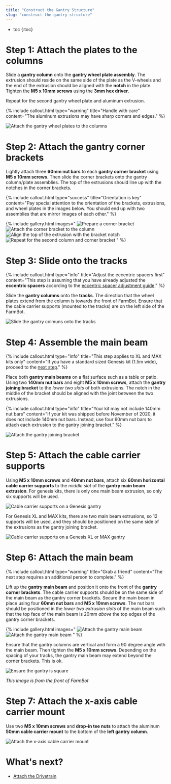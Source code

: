 ```yaml
---
title: "Construct the Gantry Structure"
slug: "construct-the-gantry-structure"
---
```


* toc
{:toc}


# Step 1: Attach the plates to the columns

Slide a **gantry column** onto the **gantry wheel plate assembly**. The extrusion should reside on the same side of the plate as the V-wheels and the end of the extrusion should be aligned with the **notch** in the plate. Tighten the **M5 x 10mm screws** using the **3mm hex driver**.

Repeat for the second gantry wheel plate and aluminum extrusion.

{%
include callout.html
type="warning"
title="Handle with care"
content="The aluminum extrusions may have sharp corners and edges."
%}

![Attach the gantry wheel plates to the columns](_images/Gantry_Wheel_Plates_1.jpg)

# Step 2: Attach the gantry corner brackets

Lightly attach three **60mm nut bars** to each **gantry corner bracket** using **M5 x 10mm screws**. Then slide the corner brackets onto the gantry column/plate assemblies. The top of the extrusions should line up with the notches in the corner brackets.

{%
include callout.html
type="success"
title="Orientation is key"
content="Pay special attention to the orientation of the brackets, extrusions, and wheel plates in the images below. You should end up with two assemblies that are mirror images of each other."
%}

{% include gallery.html images="
![Prepare a corner bracket](_images/Screen_Shot_2020-02-16_at_10.06.30_AM.png)
![Attach the corner bracket to the column](_images/Screen_Shot_2020-02-16_at_10.07.33_AM.png)
![Align the top of the extrusion with the bracket notch](_images/Screen_Shot_2020-02-16_at_10.08.21_AM.png)
![Repeat for the second column and corner bracket](_images/Screen_Shot_2020-02-16_at_10.10.05_AM.png)
" %}

# Step 3: Slide onto the tracks

{%
include callout.html
type="info"
title="Adjust the eccentric spacers first"
content="This step is assuming that you have already adjusted the **eccentric spacers** according to the [eccentric spacer adjustment guide](../../Extras/reference/eccentric-spacer-adjustment.md)."
%}

Slide the **gantry columns** onto the **tracks**. The direction that the wheel plates extend from the column is towards the front of FarmBot. Ensure that the cable carrier supports (mounted to the tracks) are on the left side of the FarmBot.

![Slide the gantry colmuns onto the tracks](_images/Screen_Shot_2020-02-16_at_10.11.37_AM.png)

# Step 4: Assemble the main beam

{%
include callout.html
type="info"
title="This step applies to XL and MAX kits only"
content="If you have a standard sized Genesis kit (1.5m wide), proceed to the [next step](#step-5-attach-the-cable-carrier-supports)."
%}

Place both **gantry main beams** on a flat surface such as a table or patio. Using two **140mm nut bars** and eight **M5 x 10mm screws**, attach the **gantry joining bracket** to the *lower two slots* of both extrusions. The notch in the middle of the bracket should be aligned with the joint between the two extrusions.

{%
include callout.html
type="info"
title="Your kit may not include 140mm nut bars"
content="If your kit was shipped before November of 2020, it does not include 140mm nut bars. Instead, use four 60mm nut bars to attach each extrusion to the gantry joining bracket."
%}

![Attach the gantry joining bracket](_images/Screen_Shot_2020-02-16_at_10.18.09_AM.png)

# Step 5: Attach the cable carrier supports

Using **M5 x 10mm screws** and **40mm nut bars**, attach six **60mm horizontal cable carrier supports** to the *middle slot* of the **gantry main beam extrusion**. For genesis kits, there is only one main beam extrusion, so only six supports will be used.

![Cable carrier supports on a Genesis gantry](_images/Screen_Shot_2020-02-16_at_10.30.32_AM.png)

For Genesis XL and MAX kits, there are two main beam extrusions, so 12 supports will be used, and they should be positioned on the same side of the extrusions as the gantry joining bracket.

![Cable carrier supports on a Genesis XL or MAX gantry](_images/Screen_Shot_2020-02-16_at_10.33.58_AM.png)

# Step 6: Attach the main beam

{%
include callout.html
type="warning"
title="Grab a friend"
content="The next step requires an additional person to complete."
%}

Lift up the **gantry main beam** and position it onto the front of the **gantry corner brackets**. The cable carrier supports should be on the same side of the main beam as the gantry corner brackets. Secure the main beam in place using four **60mm nut bars** and **M5 x 10mm screws**. The nut bars should be positioned in the *lower two extrusion slots* of the main beam such that the top face of the main beam is 20mm *above* the top edges of the gantry corner brackets.

{% include gallery.html images="
![Attach the gantry main beam](_images/Screen_Shot_2020-02-16_at_10.51.21_AM.png)
![Attach the gantry main beam](_images/Screen_Shot_2020-02-16_at_10.50.50_AM.png)
" %}

Ensure that the gantry columns are vertical and form a 90 degree angle with the main beam. Then tighten the **M5 x 10mm screws**. Depending on the spacing of your tracks, the gantry main beam may extend beyond the corner brackets. This is ok.

![Ensure the gantry is square](_images/Screen_Shot_2020-02-16_at_11.58.25_AM.png)

_This image is from the front of FarmBot_

# Step 7:  Attach the x-axis cable carrier mount

Use two **M5 x 10mm screws** and **drop-in tee nuts** to attach the aluminum **50mm cable carrier mount** to the bottom of the **left gantry column**.

![Attach the x-axis cable carrier mount](_images/Screen_Shot_2020-05-04_at_3.54.42_PM.png)

# What's next?

 * [Attach the Drivetrain](attach-the-drivetrain.md)
